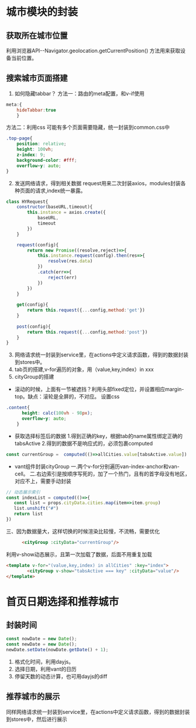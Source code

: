 # 城市模块的封装
## 获取所在城市位置
利用浏览器API--Navigator.geolocation.getCurrentPosition() 方法用来获取设备当前位置。
## 搜索城市页面搭建
1. 如何隐藏tabbar？
 方法一：路由的meta配置，和v-if使用
```js
meta:{
    hideTabbar:true
    }
```
 方法二：利用css
可能有多个页面需要隐藏，统一封装到common.css中
```css
.top-page{
    position: relative;
    height: 100vh;
    z-index: 9;
    background-color: #fff;
    overflow-y: auto;
}
```
2. 发送网络请求，得到相关数据
request用来二次封装axios，modules封装各种页面的请求,index统一暴露。
```js
class HYRequest{
    constructor(baseURL,timeout){
        this.instance = axios.create({
            baseURL,
            timeout
        })
    }

    request(config){
        return new Promise((resolve,reject)=>{
            this.instance.request(config).then(res=>{
                resolve(res.data)
            })
            .catch(err=>{
                reject(err)
            })
        })
    }
    
    get(config){
        return this.request({...config,method:'get'})
    }
    
    post(config){
        return this.request({...config,method:'post'})
    }
}
```
3. 网络请求统一封装到service里，在actions中定义请求函数，得到的数据封装到stores中。
4. tab页的搭建,v-for遍历的对象，用（value,key,index）in xxx
5. cityGroup的搭建
* 滚动的时候，上面有一节被遮挡？利用头部fixed定位，并设置相应margin-top。缺点：滚轮是全屏的，不对应。
设置css
```css
.content{
      height: calc(100vh - 98px);
      overflow-y: auto;
    }
```
* 获取选择标签后的数据
 1.得到正确的key，根据tab的name属性绑定正确的tabsActive
 2.得到的数据不是响应式的，必须包裹computed
 ```js
const currentGroup =  computed(()=>allCities.value[tabsActive.value])
 ```

 * vant组件封装cityGroup
一.两个v-for分别遍历van-index-anchor和van-cell。
二.右边索引是按顺序写死的，加了一个热门，且有的首字母没有地区，对应不上，需要手动封装
 ```js
 // 动态展示索引
const indexList = computed(()=>{
    const list = props.cityData.cities.map(item=>item.group)
    list.unshift("#")
    return list
})
 ```
 三、因为数据量大，这样切换的时候渲染比较慢，不流畅，需要优化
```html
      <cityGroup :cityData="currentGroup"/>
```
利用v-show动态展示，且第一次加载了数据，后面不用重复加载
```html
<template v-for="(value,key,index) in allCities" :key="index">
        <cityGroup v-show="tabsActive === key" :cityData="value"/>
</template>
```

# 首页日期选择和推荐城市
## 封装时间
```js
const nowDate = new Date();
const newDate = new Date();
newDate.setDate(nowDate.getDate() + 1);
```
1. 格式化时间，利用dayjs。
2. 选择日期，利用vant的日历
3. 停留天数的动态计算，也可用dayjs的diff

## 推荐城市的展示
同样网络请求统一封装到service里，在actions中定义请求函数，得到的数据封装到stores中，然后进行展示

